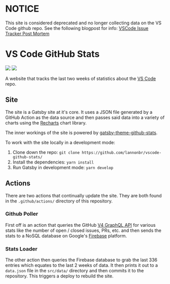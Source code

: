 # NOTICE

This site is considered deprecated and no longer collecting data on the VS Code github repo. See the following blogpost for info: [VSCode Issue Tracker Post Mortem](https://lannonbr.com/blog/vscode-issue-tracker-post-mortem/)

# VS Code GitHub Stats

![](https://github.com/lannonbr/vscode-github-stats/workflows/Update%20Repo/badge.svg)
![](https://github.com/lannonbr/vscode-github-stats/workflows/Upload%20to%20Firebase/badge.svg)

A website that tracks the last two weeks of statistics about the [VS Code](https://github.com/microsoft/vscode) repo.

## Site

The site is a Gatsby site at it's core. It uses a JSON file generated by a GitHub Action as the data source and then passes said data into a variety of charts using the [Recharts](http://recharts.org/) chart library.

The inner workings of the site is powered by [gatsby-theme-github-stats](https://github.com/lannonbr/gatsby-theme-github-stats/tree/master/gatsby-theme-github-stats).

To work with the site locally in a development mode:

1. Clone down the repo: `git clone https://github.com/lannonbr/vscode-github-stats/`
2. Install the dependencies: `yarn install`
3. Run Gatsby in development mode: `yarn develop`

## Actions

There are two actions that continually update the site. They are both found in the `.github/actions/` directory of this repository.

### Github Poller

First off is an action that queries the GitHub [V4 GraphQL API](https://developer.github.com/v4/) for various stats like the number of open / closed issues, PRs, etc. and then sends the stats to a NoSQL database on Google's [Firebase](https://firebase.google.com/) platform.

### Stats Loader

The other action then queries the Firebase database to grab the last 336 entries which equates to the last 2 weeks of data. It then prints it out to a `data.json` file in the `src/data/` directory and then commits it to the repository. This triggers a deploy to rebuild the site.
